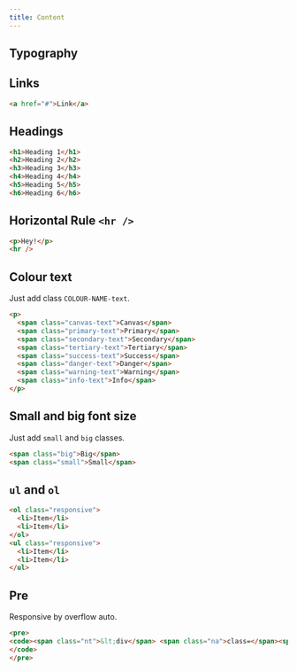 ```yaml
---
title: Content
---
```


## Typography

## Links

```html
<a href="#">Link</a>
```

## Headings

```html
<h1>Heading 1</h1>
<h2>Heading 2</h2>
<h3>Heading 3</h3>
<h4>Heading 4</h4>
<h5>Heading 5</h5>
<h6>Heading 6</h6>
```

## Horizontal Rule `<hr />`
```html
<p>Hey!</p>
<hr />
```

## Colour text

Just add class `COLOUR-NAME-text`.

```html
<p>
  <span class="canvas-text">Canvas</span>
  <span class="primary-text">Primary</span>
  <span class="secondary-text">Secondary</span>
  <span class="tertiary-text">Tertiary</span>
  <span class="success-text">Success</span>
  <span class="danger-text">Danger</span>
  <span class="warning-text">Warning</span>
  <span class="info-text">Info</span>
</p>
```

## Small and big font size

Just add `small`  and `big` classes.

```html
<span class="big">Big</span>
<span class="small">Small</span>
```


## `ul` and `ol`

```html
<ol class="responsive">
  <li>Item</li>
  <li>Item</li>
</ol>
<ul class="responsive">
  <li>Item</li>
  <li>Item</li>
</ul>
```

## Pre

Responsive by overflow auto.

```html
<pre>
<code><span class="nt">&lt;div</span> <span class="na">class=</span><span class="s">"responsive primary card"</span> <span class="na">style=</span><span class="s">"width: 200px; height: 3em;"</span><span class="nt">&gt;</span>Item<span class="nt">&lt;/div&gt;</span><span class="nt">&lt;div</span> <span class="na">class=</span><span class="s">"responsive primary card"</span> <span class="na">style=</span><span class="s">"width: 300px; height: 3em;"</span><span class="nt">&gt;</span>Item<span class="nt">&lt;/div&gt;</span>
</code>
</pre>
```